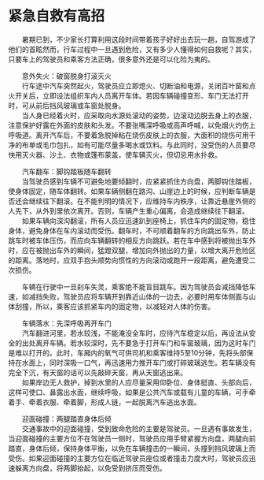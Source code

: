 # 紧急自救有高招  

&emsp;&emsp;暑期已到，不少家长打算利用这段时间带着孩子好好出去玩一趟，自驾游成了他们的首眩然而，行车过程中一旦遇到危险，又有多少人懂得如何自救呢？其实，只要车上的驾驶员和乘客方法正确，很多意外还是可以化险为夷的。  

&emsp;&emsp;意外失火：破窗脱身打滚灭火  
&emsp;&emsp;行车途中汽车突然起火，驾驶员应立即熄火、切断油和电源，关闭百叶窗和点火开关后，立即设法组织车内人员离开车体。若因车辆碰撞变形、车门无法打开时，可从前后挡风玻璃或车窗处脱身。  
&emsp;&emsp;当人身已经着火时，应采取向水源处滚动的姿势，边滚动边脱去身上的衣服，注意保护好露在外面的皮肤和头发。不要张嘴深呼吸或高声呼喊，以免烟火灼伤上呼吸道。离开汽车后，不要着急脱掉粘在烧伤皮肤上的衣服，大面积的烧伤可用干净的布单或毛巾包扎，如有可能尽量多喝水或饮料。与此同时，没受伤的人员要尽快用灭火器、沙土、衣物或篷布蒙盖，使车辆灭火，但切忌用水扑救。  

&emsp;&emsp;汽车翻车：脚钩踏板随车翻转  
&emsp;&emsp;当驾驶员感到车辆不可避免地要倾翻时，应紧紧抓住方向盘，两脚钩住踏板，使身体固定，随车体翻转。如果车辆侧翻在路沟、山崖边上的时候，应判断车辆是否还会继续往下翻滚。在不能判明的情况下，应维持车内秩序，让靠近悬崖外侧的人先下，从外到里依次离开。否则，车辆产生重心偏离，会造成继续往下翻滚。  
&emsp;&emsp;如果车辆向深沟翻滚，所有人员应迅速趴到座椅上，抓住车内的固定物，稳住身体，避免身体在车内滚动而受伤。翻车时，不可顺着翻车的方向跳出车外，防止跳车时被车体压伤，而应向车辆翻转的相反方向跳跃。若在车中感到将被抛出车外时，应在被抛出车外的瞬间，猛蹬双腿，增加向外抛出的力量，以增大离开危险区的距离。落地时，应双手抱头顺势向惯性的方向滚动或跑开一段距离，避免遭受二次损伤。  

&emsp;&emsp;车辆在行驶中一旦刹车失灵，乘客绝不能盲目跳车。因为驾驶员会减挡降低车速，如减挡失败，驾驶员应将车辆开到靠近山体的一边去，必要时用车体侧面与山体刮撞，所以，乘客应该抓紧车内的固定物，以减轻对人体的伤害。  

&emsp;&emsp;车辆落水：先深呼吸再开车门  
&emsp;&emsp;汽车翻进河里，若水较浅，不能淹没全车时，应待汽车稳定以后，再设法从安全的出处离开车辆。若水较深时，先不要急于打开车门和车窗玻璃，因为这时车门是难以打开的。此时，车厢内的氧气可供司机和乘客维持5至10分钟，先将头部保持在水面上，同时深吸一口气，再迅速用力推开车门或打碎玻璃逃生。若车辆没有完全下沉，有天窗的话可以先敲碎天窗，再从天窗逃出来。  
&emsp;&emsp;如果岸边无人救护，掉到水里的人应尽量采用仰卧位、身体挺直、头部向后，这样可使口、鼻露出水面，继续呼吸，如果是公共汽车或载有儿童的车辆，可手牵着手、牵着衣服、牵着脚，形成人链，一起脱离汽车逃出水面。  

&emsp;&emsp;迎面碰撞：两腿踏直身体后倾  
&emsp;&emsp;交通事故中的迎面碰撞，受到致命危险的主要是驾驶员。一旦遇有事故发生，当迎面碰撞的主要方位不在驾驶员一侧时，驾驶员应用手臂紧握方向盘，两腿向前踏直，身体后倾，保持身体平衡，以免在车辆撞击的一瞬间，头撞到挡风玻璃上而受伤。如果迎面碰撞的主要方位在临近驾驶员座位或者撞击力度大时，驾驶员应迅速躲离方向盘，将两脚抬起，以免受到挤压而受伤。  
<!-- Last processed: 2025-07-22 03:44:31 -->
